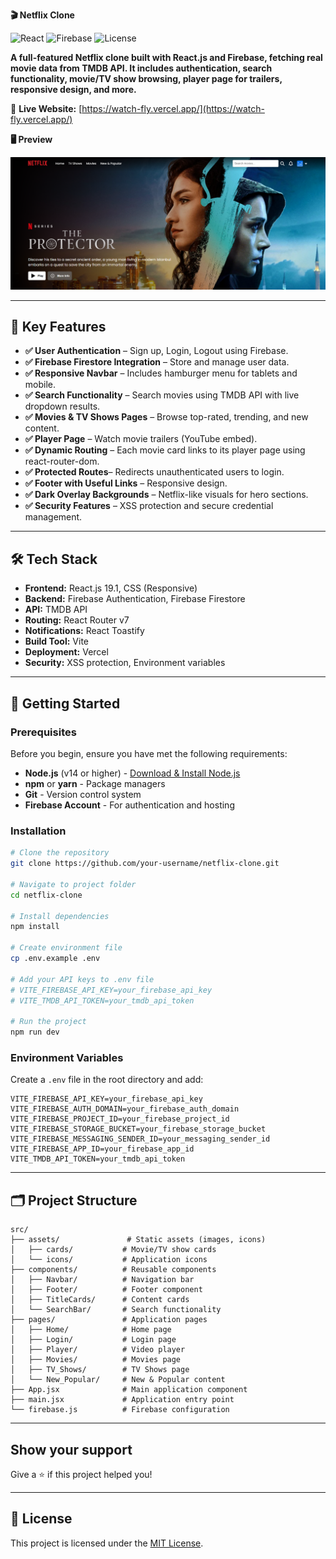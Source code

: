 **🎬 Netflix Clone**

![React](https://img.shields.io/badge/React-19.1-blue)
![Firebase](https://img.shields.io/badge/Firebase-12.0-orange)
![License](https://img.shields.io/badge/License-MIT-green)

**A full-featured Netflix clone built with React.js and Firebase, fetching real movie data from TMDB API.
It includes authentication, search functionality, movie/TV show browsing, player page for trailers, responsive design, and more.**

🔗 **Live Website:** [https://watch-fly.vercel.app/](https://watch-fly.vercel.app/)

**🖥️ Preview**

![Netflix Clone UI](./public/UI.png)

---

## 🎯 Key Features

- **✅ User Authentication** – Sign up, Login, Logout using Firebase.
- **✅ Firebase Firestore Integration** – Store and manage user data.
- **✅ Responsive Navbar** – Includes hamburger menu for tablets and mobile.
- **✅ Search Functionality** – Search movies using TMDB API with live dropdown results.
- **✅ Movies & TV Shows Pages** – Browse top-rated, trending, and new content.
- **✅ Player Page** – Watch movie trailers (YouTube embed).
- **✅ Dynamic Routing** – Each movie card links to its player page using react-router-dom.
- **✅ Protected Routes**– Redirects unauthenticated users to login.
- **✅ Footer with Useful Links** – Responsive design.
- **✅ Dark Overlay Backgrounds** – Netflix-like visuals for hero sections.
- **✅ Security Features** – XSS protection and secure credential management.

---

## 🛠️ Tech Stack
- **Frontend:** React.js 19.1, CSS (Responsive)
- **Backend:** Firebase Authentication, Firebase Firestore
- **API:** TMDB API
- **Routing:** React Router v7
- **Notifications:** React Toastify
- **Build Tool:** Vite
- **Deployment:** Vercel
- **Security:** XSS protection, Environment variables

---

## 🚀 Getting Started

### Prerequisites

Before you begin, ensure you have met the following requirements:
- **Node.js** (v14 or higher) - [Download & Install Node.js](https://nodejs.org/)
- **npm** or **yarn** - Package managers
- **Git** - Version control system
- **Firebase Account** - For authentication and hosting

### Installation

```bash
# Clone the repository
git clone https://github.com/your-username/netflix-clone.git

# Navigate to project folder
cd netflix-clone

# Install dependencies
npm install

# Create environment file
cp .env.example .env

# Add your API keys to .env file
# VITE_FIREBASE_API_KEY=your_firebase_api_key
# VITE_TMDB_API_TOKEN=your_tmdb_api_token

# Run the project
npm run dev
```

### Environment Variables

Create a `.env` file in the root directory and add:

```env
VITE_FIREBASE_API_KEY=your_firebase_api_key
VITE_FIREBASE_AUTH_DOMAIN=your_firebase_auth_domain
VITE_FIREBASE_PROJECT_ID=your_firebase_project_id
VITE_FIREBASE_STORAGE_BUCKET=your_firebase_storage_bucket
VITE_FIREBASE_MESSAGING_SENDER_ID=your_messaging_sender_id
VITE_FIREBASE_APP_ID=your_firebase_app_id
VITE_TMDB_API_TOKEN=your_tmdb_api_token
```

---

## 🗂️ Project Structure

```
src/
├── assets/               # Static assets (images, icons)
│   ├── cards/           # Movie/TV show cards
│   └── icons/           # Application icons
├── components/          # Reusable components
│   ├── Navbar/          # Navigation bar
│   ├── Footer/          # Footer component
│   ├── TitleCards/      # Content cards
│   └── SearchBar/       # Search functionality
├── pages/               # Application pages
│   ├── Home/            # Home page
│   ├── Login/           # Login page
│   ├── Player/          # Video player
│   ├── Movies/          # Movies page
│   ├── TV_Shows/        # TV Shows page
│   └── New_Popular/     # New & Popular content
├── App.jsx              # Main application component
├── main.jsx             # Application entry point
└── firebase.js          # Firebase configuration
```

---

## Show your support

Give a ⭐️ if this project helped you!

---

## 📜 License

This project is licensed under the [MIT License](LICENSE).

